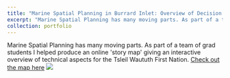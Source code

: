 ```yaml
---
title: "Marine Spatial Planning in Burrard Inlet: Overview of Decision Support and Technical Aspects (2020)"
excerpt: "Marine Spatial Planning has many moving parts. As part of a team of grad students I helped produce an online 'story map' giving an interactive overview of technical aspects for the Tsleil Waututh First Nation. <br/><img src='/images/storymap.png' width='400px%'>"
collection: portfolio
---
```


Marine Spatial Planning has many moving parts. As part of a team of grad students I helped produce an online 'story map' giving an interactive overview of technical aspects for the Tsleil Waututh First Nation.
[Check out the map here](https://storymaps.arcgis.com/stories/f706a6e15fc942eab88a05af863b6ff4)
<img src="https://media.giphy.com/media/j1zTCka8Fh376fNaHm/giphy.gif">